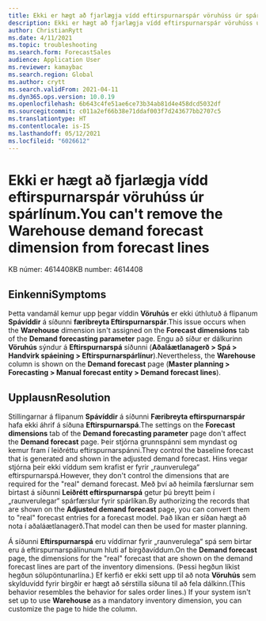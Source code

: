 ```yaml
---
title: Ekki er hægt að fjarlægja vídd eftirspurnarspár vöruhúss úr spárlínum.
description: Ekki er hægt að fjarlægja vídd eftirspurnarspár vöruhúss úr spárlínum.
author: ChristianRytt
ms.date: 4/11/2021
ms.topic: troubleshooting
ms.search.form: ForecastSales
audience: Application User
ms.reviewer: kamaybac
ms.search.region: Global
ms.author: crytt
ms.search.validFrom: 2021-04-11
ms.dyn365.ops.version: 10.0.19
ms.openlocfilehash: 6b643c4fe51ae6ce73b34ab81d4e458dcd5032df
ms.sourcegitcommit: c011a2ef66b38e71ddaf003f7d243677bb2707c5
ms.translationtype: HT
ms.contentlocale: is-IS
ms.lasthandoff: 05/12/2021
ms.locfileid: "6026612"
---
```

# <a name="you-cant-remove-the-warehouse-demand-forecast-dimension-from-forecast-lines"></a><span data-ttu-id="3012f-103">Ekki er hægt að fjarlægja vídd eftirspurnarspár vöruhúss úr spárlínum.</span><span class="sxs-lookup"><span data-stu-id="3012f-103">You can't remove the Warehouse demand forecast dimension from forecast lines</span></span>

<span data-ttu-id="3012f-104">KB númer: 4614408</span><span class="sxs-lookup"><span data-stu-id="3012f-104">KB number: 4614408</span></span>

## <a name="symptoms"></a><span data-ttu-id="3012f-105">Einkenni</span><span class="sxs-lookup"><span data-stu-id="3012f-105">Symptoms</span></span>

<span data-ttu-id="3012f-106">Þetta vandamál kemur upp þegar víddin **Vöruhús** er ekki úthlutuð á flipanum **Spávíddir** á síðunni **færibreyta Eftirspurnarspár**.</span><span class="sxs-lookup"><span data-stu-id="3012f-106">This issue occurs when the **Warehouse** dimension isn't assigned on the **Forecast dimensions** tab of the **Demand forecasting parameter** page.</span></span> <span data-ttu-id="3012f-107">Engu að síður er dálkurinn **Vöruhús** sýndur á **Eftirspurnarspá** síðunni (**Aðaláætlanagerð \> Spá \> Handvirk spáeining \> Eftirspurnarspárlínur**).</span><span class="sxs-lookup"><span data-stu-id="3012f-107">Nevertheless, the **Warehouse** column is shown on the **Demand forecast** page (**Master planning \> Forecasting \> Manual forecast entity \> Demand forecast lines**).</span></span>

## <a name="resolution"></a><span data-ttu-id="3012f-108">Upplausn</span><span class="sxs-lookup"><span data-stu-id="3012f-108">Resolution</span></span>

<span data-ttu-id="3012f-109">Stillingarnar á flipanum **Spávíddir** á síðunni **Færibreyta eftirspurnarspár** hafa ekki áhrif á síðuna **Eftirspurnarspá**.</span><span class="sxs-lookup"><span data-stu-id="3012f-109">The settings on the **Forecast dimensions** tab of the **Demand forecasting parameter** page don't affect the **Demand forecast** page.</span></span> <span data-ttu-id="3012f-110">Þeir stjórna grunnspánni sem myndast og kemur fram í leiðréttu eftirspurnarspánni.</span><span class="sxs-lookup"><span data-stu-id="3012f-110">They control the baseline forecast that is generated and shown in the adjusted demand forecast.</span></span> <span data-ttu-id="3012f-111">Hins vegar stjórna þeir ekki víddum sem krafist er fyrir „raunverulega“ eftirspurnarspá.</span><span class="sxs-lookup"><span data-stu-id="3012f-111">However, they don't control the dimensions that are required for the "real" demand forecast.</span></span> <span data-ttu-id="3012f-112">Með því að heimila færslurnar sem birtast á síðunni **Leiðrétt eftirspurnarspá** getur þú breytt þeim í „raunverulegar“ spárfærslur fyrir spárlíkan.</span><span class="sxs-lookup"><span data-stu-id="3012f-112">By authorizing the records that are shown on the **Adjusted demand forecast** page, you can convert them to "real" forecast entries for a forecast model.</span></span> <span data-ttu-id="3012f-113">Það líkan er síðan hægt að nota í aðaláætlanagerð.</span><span class="sxs-lookup"><span data-stu-id="3012f-113">That model can then be used for master planning.</span></span>

<span data-ttu-id="3012f-114">Á síðunni **Eftirspurnarspá** eru víddirnar fyrir „raunverulega“ spá sem birtar eru á eftirspurnarspálínunum hluti af birgðavíddum.</span><span class="sxs-lookup"><span data-stu-id="3012f-114">On the **Demand forecast** page, the dimensions for the "real" forecast that are shown on the demand forecast lines are part of the inventory dimensions.</span></span> <span data-ttu-id="3012f-115">(Þessi hegðun líkist hegðun sölupöntunarlína.) Ef kerfið er ekki sett upp til að nota **Vöruhús** sem skylduvídd fyrir birgðir er hægt að sérstilla síðuna til að fela dálkinn.</span><span class="sxs-lookup"><span data-stu-id="3012f-115">(This behavior resembles the behavior for sales order lines.) If your system isn't set up to use **Warehouse** as a mandatory inventory dimension, you can customize the page to hide the column.</span></span>
